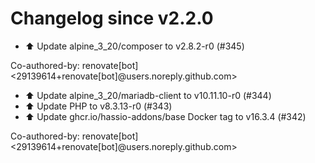 # Changelog since v2.2.0
- ⬆️ Update alpine_3_20/composer to v2.8.2-r0 (#345)

Co-authored-by: renovate[bot] <29139614+renovate[bot]@users.noreply.github.com> 
- ⬆️ Update alpine_3_20/mariadb-client to v10.11.10-r0 (#344) 
- ⬆️ Update PHP to v8.3.13-r0 (#343) 
- ⬆️ Update ghcr.io/hassio-addons/base Docker tag to v16.3.4 (#342)

Co-authored-by: renovate[bot] <29139614+renovate[bot]@users.noreply.github.com> 
